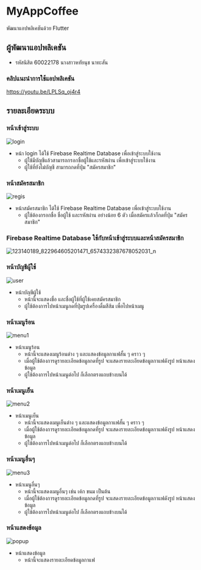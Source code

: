 # MyAppCoffee

พัฒนาแอปพลิเคชันด้วย Flutter

## ผู้พัฒนาแอปพลิเคชัน
- รหัสนิสิต 60022178 นางสาวหทัยนุช นาทะสัน

### คลิปแนะนำการใช้แอปพลิเคชัน
 
https://youtu.be/LPLSq_oj4r4

## รายละเอียดระบบ

### หน้าเข้าสู่ระบบ

![login](https://user-images.githubusercontent.com/55387327/97828591-21d5e600-1cfa-11eb-9e76-3262102d03d5.PNG)
- หน้า login ได้ใช้ Firebase Realtime Database เพื่อเข้าสู่ระบบใช้งาน 
  - ผู้ใช้มีบัญชีแล้วสามารถกรอกชื่อผู้ใช้และรหัสผ่าน เพื่อเข้าสู่ระบบใช้งาน
  - ผู้ใช้ที่ยังไม่บัญชี สามารถกดที่ปุ่ม "สมัครสมาชิก" 

### หน้าสมัครสมาชิก

![regis](https://user-images.githubusercontent.com/55387327/97828790-b0e2fe00-1cfa-11eb-9b8a-0cd62e73842a.PNG)
- หน้าสมัครสมาชิก ได้ใช้ Firebase Realtime Database เพื่อเข้าสู่ระบบใช้งาน 
  - ผู้ใช้ต้องกรอกชื่อ ชื่อผู้ใช้ และรหัสผ่าน อย่างน้อย 6 ตัว เมื่อสมัครแล้วก็กดที่ปุ่ม "สมัครสมาชิก"
  
### Firebase Realtime Database ใช้กับหน้าเข้าสู่ระบบและหน้าสมัครสมาชิก 
![123140189_822964605201471_6574332387678052031_n](https://user-images.githubusercontent.com/55387327/97831576-06bba400-1d03-11eb-9ec3-3642355f0306.png)

### หน้าบัญชีผู้ใช้

![user](https://user-images.githubusercontent.com/55387327/97829028-4b434180-1cfb-11eb-9c42-30d4d8aa43b3.PNG)
- หน้าบัญชีผู้ใช้ 
  - หน้านี้จะแสดงชื่อ และชื่อผู้ใช้ที่ผู้ใช้เคยสมัครสมาชิก
  - ผู้ใช้ต้องการไปหน้าเมนูกดที่ปุ่มรูปเครื่องดื่มสีส้ม เพื่อไปหน้าเมนู
  
### หน้าเมนูร้อน
  
![menu1](https://user-images.githubusercontent.com/55387327/97830335-2cdf4500-1cff-11eb-84a2-ac6cee2642cf.PNG)
- หน้าเมนูร้อน
  - หน้านี้จะแสดงเมนูร้อนต่าง ๆ และแสดงข้อมูลกาแฟสั้น ๆ คราว ๆ 
  - เมื่อผู้ใช้ต้องการดูรายละเอียดข้อมูลกดที่รูป จะแสดงรายละเอียดข้อมูลกาแฟดังรูป หน้าแสดงข้อมูล
  - ผู้ใช้ต้องการไปหน้าเมนูต่อไป ก็เลือกตรงแถบข้างบนได้
  
### หน้าเมนูเย็น
 
![menu2](https://user-images.githubusercontent.com/55387327/97830625-29988900-1d00-11eb-9dbc-15fd8cece5b6.PNG)
- หน้าเมนูเย็น
  - หน้านี้จะแสดงเมนูเย็นต่าง ๆ และแสดงข้อมูลกาแฟสั้น ๆ คราว ๆ
  - เมื่อผู้ใช้ต้องการดูรายละเอียดข้อมูลกดที่รูป จะแสดงรายละเอียดข้อมูลกาแฟดังรูป หน้าแสดงข้อมูล
  - ผู้ใช้ต้องการไปหน้าเมนูต่อไป ก็เลือกตรงแถบข้างบนได้
  
 ### หน้าเมนูอื่นๆ
  
 ![menu3](https://user-images.githubusercontent.com/55387327/97830930-2ce04480-1d01-11eb-9032-6d9e60cda0ac.PNG)
 - หน้าเมนูอื่นๆ
   - หน้านี้จะแสดงเมนูอื่นๆ เช่น เค้ก ขนม เป็นต้น
   - เมื่อผู้ใช้ต้องการดูรายละเอียดข้อมูลกดที่รูป จะแสดงรายละเอียดข้อมูลกาแฟดังรูป หน้าแสดงข้อมูล
   - ผู้ใช้ต้องการไปหน้าเมนูต่อไป ก็เลือกตรงแถบข้างบนได้

### หน้าแสดงข้อมูล

![popup](https://user-images.githubusercontent.com/55387327/97831090-a11ae800-1d01-11eb-9002-793a443dc7ec.PNG)
  
- หน้าแสดงข้อมูล
  - หน้านี้จะแสดงรายละเอียดข้อมูลกาแฟ
 

  
